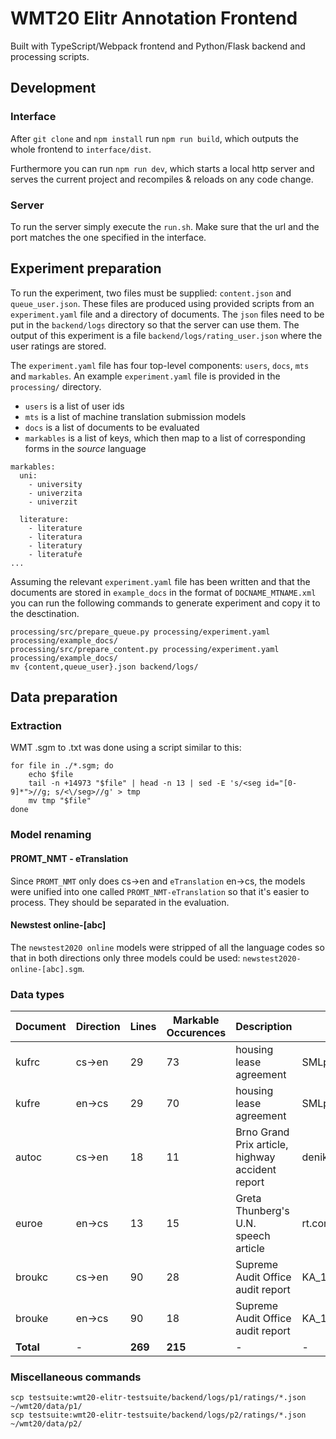 # WMT20 Elitr Annotation Frontend

Built with TypeScript/Webpack frontend and Python/Flask backend and processing scripts.

## Development

### Interface

After `git clone` and `npm install` run `npm run build`, which outputs the whole frontend to `interface/dist`.

Furthermore you can run `npm run dev`, which starts a local http server and serves the current project and recompiles & reloads on any code change.

### Server

To run the server simply execute the `run.sh`. Make sure that the url and the port matches the one specified in the interface.

## Experiment preparation

To run the experiment, two files must be supplied: `content.json` and `queue_user.json`. These files are produced using provided scripts from an `experiment.yaml` file and a directory of documents. The `json` files need to be put in the `backend/logs` directory so that the server can use them. The output of this experiment is a file `backend/logs/rating_user.json` where the user ratings are stored.

The `experiment.yaml` file has four top-level components: `users`, `docs`, `mts` and `markables`. An example `experiment.yaml` file is provided in the `processing/` directory.

- `users` is a list of user ids
- `mts` is a list of machine translation submission models
- `docs` is a list of documents to be evaluated
- `markables` is a list of keys, which then map to a list of corresponding forms in the _source_ language

```
markables:
  uni:
    - university
    - univerzita
    - univerzit

  literature:
    - literature
    - literatura
    - literatury
    - literatuře
...
```

Assuming the relevant `experiment.yaml` file has been written and that the documents are stored in `example_docs` in the format of `DOCNAME_MTNAME.xml` you can run the following commands to generate experiment and copy it to the desctination.

```
processing/src/prepare_queue.py processing/experiment.yaml processing/example_docs/
processing/src/prepare_content.py processing/experiment.yaml processing/example_docs/
mv {content,queue_user}.json backend/logs/
```

## Data preparation

### Extraction

WMT .sgm to .txt was done using a script similar to this:

```
for file in ./*.sgm; do
	echo $file 
	tail -n +14973 "$file" | head -n 13 | sed -E 's/<seg id="[0-9]*">//g; s/<\/seg>//g' > tmp
	mv tmp "$file"
done
```

### Model renaming

#### PROMT_NMT - eTranslation

Since `PROMT_NMT` only does cs->en and `eTranslation` en->cs, the models were unified into one called `PROMT_NMT-eTranslation` so that it's easier to process. They should be separated in the evaluation.

#### Newstest online-[abc]

The `newstest2020 online` models were stripped of all the language codes so that in both directions only three models could be used: `newstest2020-online-[abc].sgm`.

### Data types

| Document | Direction | Lines | Markable Occurences | Description | Source |
|----------|-----------|-------|---------------------|-------------|--------|
| kufrc | cs->en | 29 | 73 | housing lease agreement | SMLprodl |
| kufre | en->cs | 29 | 70 | housing lease agreement | SMLprodl |
| autoc | cs->en | 18 | 11 | Brno Grand Prix article, highway accident report | denik.cz.201550+blesk.cz.189684 |
| euroe | en->cs | 13 | 15 | Greta Thunberg's U.N. speech article | rt.com.113881 |
| broukc | cs->en | 90 | 28 | Supreme Audit Office audit report | KA_13_04 |
| brouke | en->cs | 90 | 18 | Supreme Audit Office audit report | KA_13_04 |
| __Total__ | - | __269__ | __215__ | - | - |

<!-- | hrnekc | cs->en | 197 | - | audit | KA_06_03 |
| hrneke | en->cs | 197 | - | audit | KA_06_03 | -->


### Miscellaneous commands

```
scp testsuite:wmt20-elitr-testsuite/backend/logs/p1/ratings/*.json ~/wmt20/data/p1/
scp testsuite:wmt20-elitr-testsuite/backend/logs/p2/ratings/*.json ~/wmt20/data/p2/
```